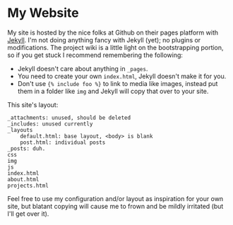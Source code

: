 My Website
==========

My site is hosted by the nice folks at Github on their pages platform
with [Jekyll]. I'm not doing anything fancy with Jekyll (yet); no
plugins or modifications. The project wiki is a little light on the
bootstrapping portion, so if you get stuck I recommend remembering the
following:

- Jekyll doesn't care about anything in `_pages`.
- You need to create your own `index.html`, Jekyll doesn't make it for you.
- Don't use `{% include foo %}` to link to media like images, instead put
  them in a folder like `img` and Jekyll will copy that over to your site.

This site's layout:

    _attachments: unused, should be deleted
    _includes: unused currently
    _layouts
        default.html: base layout, <body> is blank
        post.html: individual posts
    _posts: duh.
    css
    img
    js
    index.html
    about.html
    projects.html

Feel free to use my configuration and/or layout as inspiration for
your own site, but blatant copying will cause me to frown and be
mildly irritated (but I'll get over it).

[Jekyll]: https://github.com/mojombo/jekyll